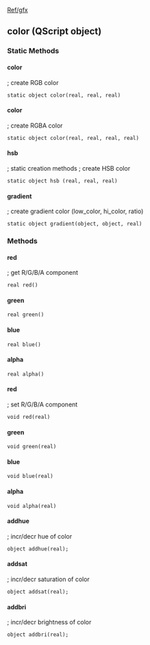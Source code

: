 [Ref/gfx](../../Ref/gfx)


## color (QScript object)

### Static Methods

#### color
; create RGB color
```
static object color(real, real, real)
```

#### color
; create RGBA color
```
static object color(real, real, real, real)
```

#### hsb
; static creation methods
; create HSB color
```
static object hsb (real, real, real)
```

#### gradient
; create gradient color (low_color, hi_color, ratio)
```
static object gradient(object, object, real)
```

### Methods

#### red
; get R/G/B/A component
```
real red()
```
#### green
```
real green()
```
#### blue
```
real blue()
```
#### alpha
```
real alpha()
```

#### red
; set R/G/B/A component
```
void red(real)
```
#### green
```
void green(real)
```
#### blue
```
void blue(real)
```
#### alpha
```
void alpha(real)
```

#### addhue
; incr/decr hue of color
```
object addhue(real);
```

#### addsat
; incr/decr saturation of color
```
object addsat(real);
```

#### addbri
; incr/decr brightness of color
```
object addbri(real);
```
